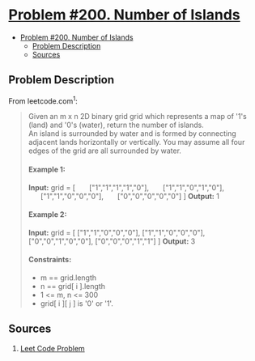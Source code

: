 # [Problem #200. Number of Islands](https://leetcode.com/problems/number-of-islands/description/)
- [Problem #200. Number of Islands](#problem-200-number-of-islands)
  - [Problem Description](#problem-description)
  - [Sources](#sources)

## Problem Description
From leetcode.com<sup>1</sup>:
> Given an m x n 2D binary grid grid which represents a map of '1's (land) and '0's (water), return the number of islands.<br/>
> An island is surrounded by water and is formed by connecting adjacent lands horizontally or vertically. You may assume all four edges of the grid are all surrounded by water.<br/>
>#### Example 1:
>**Input:** grid = [
  &nbsp;&nbsp;&nbsp;&nbsp;&nbsp;&nbsp;["1","1","1","1","0"],
  &nbsp;&nbsp;&nbsp;&nbsp;&nbsp;&nbsp;["1","1","0","1","0"],
  &nbsp;&nbsp;&nbsp;&nbsp;&nbsp;&nbsp;["1","1","0","0","0"],
  &nbsp;&nbsp;&nbsp;&nbsp;&nbsp;&nbsp;["0","0","0","0","0"]
]
>**Output:** 1
>#### Example 2:
>**Input:** grid = [
  ["1","1","0","0","0"],
  ["1","1","0","0","0"],
  ["0","0","1","0","0"],
  ["0","0","0","1","1"]
]
**Output:** 3
>#### Constraints:
> * m == grid.length
> * n == grid[ i ].length
> * 1 <= m, n <= 300
> * grid[ i ][ j ] is '0' or '1'.


## Sources
1. [Leet Code Problem](https://leetcode.com/problems/number-of-islands/description/)